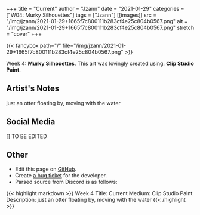 +++
title =       "Current"
author =      "Jzann"
date =        "2021-01-29"
categories =  ["W04: Murky Silhouettes"]
tags =        ["Jzann"]
[[images]]
                      src = "/img/jzann/2021-01-29+1665f7c800111b283cf4e25c804b0567.png"
                      alt = "/img/jzann/2021-01-29+1665f7c800111b283cf4e25c804b0567.png"
                      stretch = "cover"
+++


{{< fancybox path="/" file="/img/jzann/2021-01-29+1665f7c800111b283cf4e25c804b0567.png" >}}


Week 4: **Murky Silhouettes**. This art was lovingly created using: **Clip Studio Paint**.

## Artist's Notes

just an otter floating by, moving with the water

## Social Media

[] TO BE EDITED

## Other

- Edit this page on [GitHub](https://github.com/teaminkling/web-refresh/edit/main/blog/content/blog/jzann-week-4-222a.md).
- Create [a bug ticket](https://github.com/teaminkling/web-refresh/issues/new?assignees=&labels=bug&template=problem-report.md&title=) for the developer.
- Parsed source from Discord is as follows:

{{< highlight markdown >}}
Week 4
Title: Current
Medium: Clip Studio Paint
Description: just an otter floating by, moving with the water
{{< /highlight >}}